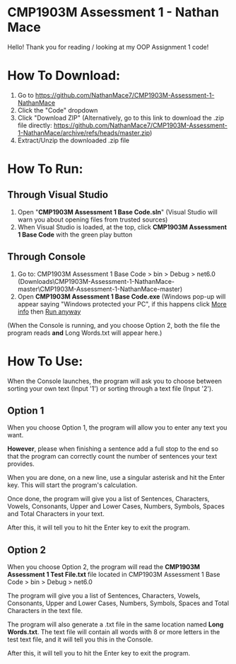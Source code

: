 # CMP1903M Assessment 1 - Nathan Mace

Hello! Thank you for reading / looking at my OOP Assignment 1 code!

# How To Download:

1) Go to https://github.com/NathanMace7/CMP1903M-Assessment-1-NathanMace
2) Click the "Code" dropdown
3) Click "Download ZIP" (Alternatively, go to this link to download the .zip file directly: https://github.com/NathanMace7/CMP1903M-Assessment-1-NathanMace/archive/refs/heads/master.zip)
4) Extract/Unzip the downloaded .zip file

# How To Run:
## Through Visual Studio
1) Open "**CMP1903M Assessment 1 Base Code.sln**"
   (Visual Studio will warn you about opening files from trusted sources)
2) When Visual Studio is loaded, at the top, click **CMP1903M Assessment 1 Base Code** with the green play button

## Through Console
1) Go to: CMP1903M Assessment 1 Base Code > bin > Debug > net6.0 
   (Downloads\CMP1903M-Assessment-1-NathanMace-master\CMP1903M-Assessment-1-NathanMace-master)
2) Open **CMP1903M Assessment 1 Base Code.exe**
   (Windows pop-up will appear saying "Windows protected your PC", if this happens click <ins>More info</ins> then <ins>Run anyway</ins>

(When the Console is running, and you choose Option 2, both the file the program reads **and** Long Words.txt will appear here.)

# How To Use:
When the Console launches, the program will ask you to choose between sorting your own text (Input '1') or sorting through a text file (Input '2').

## Option 1
When you choose Option 1, the program will allow you to enter any text you want. 

**However**, please when finishing a sentence add a full stop to the end so that the program can correctly count the number of sentences your text provides. 

When you are done, on a new line, use a singular asterisk and hit the Enter key. This will start the program's calculation.

Once done, the program will give you a list of Sentences, Characters, Vowels, Consonants, Upper and Lower Cases, Numbers, Symbols, Spaces and Total Characters in your text.

After this, it will tell you to hit the Enter key to exit the program.

## Option 2
When you choose Option 2, the program will read the **CMP1903M Assessment 1 Test File.txt** file located in CMP1903M Assessment 1 Base Code > bin > Debug > net6.0

The program will give you a list of Sentences, Characters, Vowels, Consonants, Upper and Lower Cases, Numbers, Symbols, Spaces and Total Characters in the text file.

The program will also generate a .txt file in the same location named **Long Words.txt**. The text file will contain all words with 8 or more letters in the test text file, and it will tell you this in the Console.

After this, it will tell you to hit the Enter key to exit the program.

